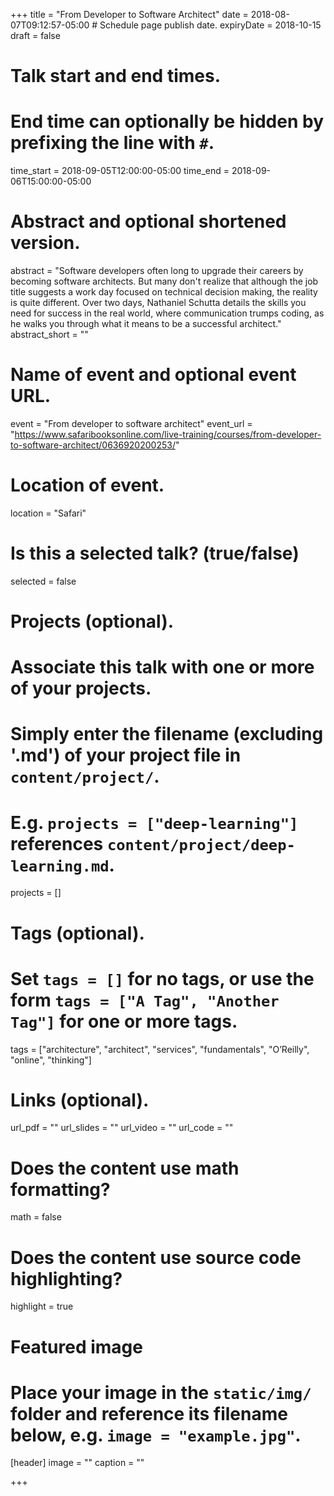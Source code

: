 +++
title = "From Developer to Software Architect"
date = 2018-08-07T09:12:57-05:00  # Schedule page publish date.
expiryDate = 2018-10-15
draft = false

# Talk start and end times.
#   End time can optionally be hidden by prefixing the line with `#`.
time_start = 2018-09-05T12:00:00-05:00
time_end = 2018-09-06T15:00:00-05:00

# Abstract and optional shortened version.
abstract = "Software developers often long to upgrade their careers by becoming software architects. But many don't realize that although the job title suggests a work day focused on technical decision making, the reality is quite different. Over two days, Nathaniel Schutta details the skills you need for success in the real world, where communication trumps coding, as he walks you through what it means to be a successful architect."
abstract_short = ""

# Name of event and optional event URL.
event = "From developer to software architect"
event_url = "https://www.safaribooksonline.com/live-training/courses/from-developer-to-software-architect/0636920200253/"

# Location of event.
location = "Safari"

# Is this a selected talk? (true/false)
selected = false

# Projects (optional).
#   Associate this talk with one or more of your projects.
#   Simply enter the filename (excluding '.md') of your project file in `content/project/`.
#   E.g. `projects = ["deep-learning"]` references `content/project/deep-learning.md`.
projects = []

# Tags (optional).
#   Set `tags = []` for no tags, or use the form `tags = ["A Tag", "Another Tag"]` for one or more tags.
tags = ["architecture", "architect", "services", "fundamentals", "O’Reilly", "online", "thinking"]

# Links (optional).
url_pdf = ""
url_slides = ""
url_video = ""
url_code = ""

# Does the content use math formatting?
math = false

# Does the content use source code highlighting?
highlight = true

# Featured image
# Place your image in the `static/img/` folder and reference its filename below, e.g. `image = "example.jpg"`.
[header]
image = ""
caption = ""

+++
